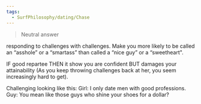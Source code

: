 ```yaml
---
tags:
  - SurfPhilosophy/dating/Chase
---
```


> Neutral answer

responding to challenges with challenges.
Make you more likely to be called an “asshole” or a “smartass” than called a “nice guy” or a “sweetheart".

IF good repartee THEN it show you are confident BUT damages your attainability (As you keep throwing challenges back at her, you seem increasingly hard to get).

Challenging looking like this:
Girl: I only date men with good professions.
Guy: You mean like those guys who shine your shoes for a dollar?

